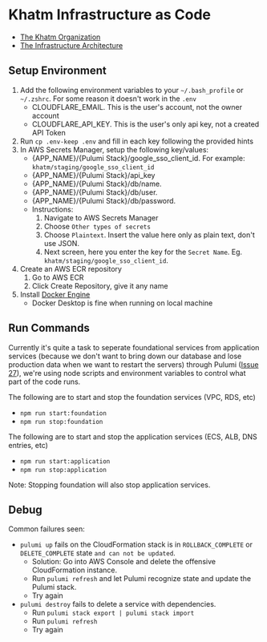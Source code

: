 # Khatm Infrastructure as Code

- [The Khatm Organization](https://khatm.org/)
- [The Infrastructure Architecture](https://github.com/khatm-org/khatm-infrastructure/wiki/Architecture)

## Setup Environment
1. Add the following environment variables to your `~/.bash_profile` or `~/.zshrc`. For some reason it doesn't work in the `.env`
    - CLOUDFLARE_EMAIL. This is the user's account, not the owner account
    - CLOUDFLARE_API_KEY. This is the user's only api key, not a created API Token
1. Run `cp .env-keep .env` and fill in each key following the provided hints
1. In AWS Secrets Manager, setup the following key/values:
    - {APP_NAME}/{Pulumi Stack}/google_sso_client_id. For example: `khatm/staging/google_sso_client_id`
    - {APP_NAME}/{Pulumi Stack}/api_key
    - {APP_NAME}/{Pulumi Stack}/db/name.
    - {APP_NAME}/{Pulumi Stack}/db/user.
    - {APP_NAME}/{Pulumi Stack}/db/password.
    - Instructions:
        1. Navigate to AWS Secrets Manager
        1. Choose `Other types of secrets`
        1. Choose `Plaintext`. Insert the value here only as plain text, don't use JSON.
        1. Next screen, here you enter the key for the `Secret Name`. Eg. `khatm/staging/google_sso_client_id`.
1. Create an AWS ECR repository
    1. Go to AWS ECR
    1. Click Create Repository, give it any name
1. Install [Docker Engine](https://docs.docker.com/get-docker/)
    - Docker Desktop is fine when running on local machine

## Run Commands

Currently it's quite a task to seperate foundational services from application services (because we don't want to bring down our database and lose production data when we want to restart the servers) through Pulumi ([Issue 27](https://github.com/khatm-org/khatm-infrastructure/issues/27)), we're using node scripts and environment variables to control what part of the code runs.

The following are to start and stop the foundation services (VPC, RDS, etc)
- `npm run start:foundation`
- `npm run stop:foundation`

The following are to start and stop the application services (ECS, ALB, DNS entries, etc)
- `npm run start:application`
- `npm run stop:application`

Note: Stopping foundation will also stop application services.

## Debug

Common failures seen:
- `pulumi up` fails on the CloudFormation stack is in `ROLLBACK_COMPLETE` or `DELETE_COMPLETE` state `and can not be updated`.
    - Solution: Go into AWS Console and delete the offensive CloudFormation instance.
    - Run `pulumi refresh` and let Pulumi recognize state and update the Pulumi stack.
    - Try again
- `pulumi destroy` fails to delete a service with dependencies.
    - Run `pulumi stack export | pulumi stack import`
    - Run `pulumi refresh`
    - Try again
